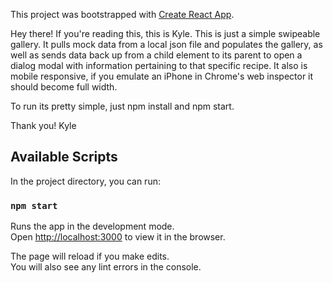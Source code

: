 This project was bootstrapped with [Create React App](https://github.com/facebook/create-react-app).

Hey there! If you're reading this, this is Kyle. This is just a simple swipeable gallery.
It pulls mock data from a local json file and populates the gallery, as well
as sends data back up from a child element to its parent to open a dialog modal with information pertaining to that specific recipe.
It also is mobile responsive, if you emulate an iPhone in Chrome's web inspector it should become full width.

To run its pretty simple, just npm install and npm start.

Thank you!
Kyle


## Available Scripts

In the project directory, you can run:

### `npm start`

Runs the app in the development mode.<br>
Open [http://localhost:3000](http://localhost:3000) to view it in the browser.

The page will reload if you make edits.<br>
You will also see any lint errors in the console.
